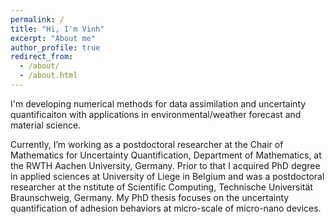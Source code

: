 ```yaml
---
permalink: /
title: "Hi, I'm Vinh"
excerpt: "About me"
author_profile: true
redirect_from: 
  - /about/
  - /about.html
---
```

I'm developing numerical methods for data assimilation and uncertainty quantificaiton with applications in environmental/weather forecast and material science. 


Currently, I’m working as a postdoctoral researcher at the Chair of Mathematics for Uncertainty Quantification, Department of Mathematics, at the RWTH Aachen University,
Germany. 
Prior to that I acquired PhD degree in applied sciences at University of Liege in Belgium and was a postdoctoral researcher at the nstitute of Scientific Computing, Technische Universität Braunschweig, Germany. 
My PhD thesis focuses on the uncertainty quantification of adhesion behaviors at micro-scale of micro-nano devices. 


